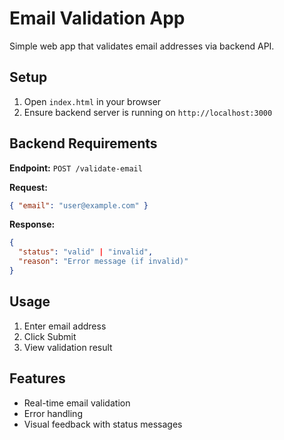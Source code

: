# Email Validation App

Simple web app that validates email addresses via backend API.

## Setup

1. Open `index.html` in your browser
2. Ensure backend server is running on `http://localhost:3000`

## Backend Requirements

**Endpoint:** `POST /validate-email`

**Request:**
```json
{ "email": "user@example.com" }
```

**Response:**
```json
{
  "status": "valid" | "invalid",
  "reason": "Error message (if invalid)"
}
```

## Usage

1. Enter email address
2. Click Submit
3. View validation result

## Features

- Real-time email validation
- Error handling
- Visual feedback with status messages